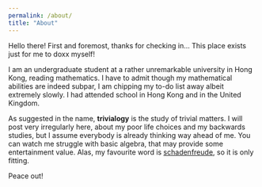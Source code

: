 ```yaml
---
permalink: /about/
title: "About"
---
```


Hello there! First and foremost, thanks for checking in... This place exists just for me to doxx myself!

I am an undergraduate student at a rather unremarkable university in Hong Kong, reading mathematics. I have to admit though my mathematical abilities are indeed subpar, I am chipping my to-do list away albeit extremely slowly. I had attended school in Hong Kong and in the United Kingdom.

As suggested in the name, **trivialogy** is the study of trivial matters. I will post very irregularly here, about my poor life choices and my backwards studies, but I assume everybody is already thinking way ahead of me. You can watch me struggle with basic algebra, that may provide some entertainment value. Alas, my favourite word is [schadenfreude](https://en.wikipedia.org/wiki/Schadenfreude "(noun) pleasure derived from the misfortunes of others"), so it is only fitting.

Peace out!